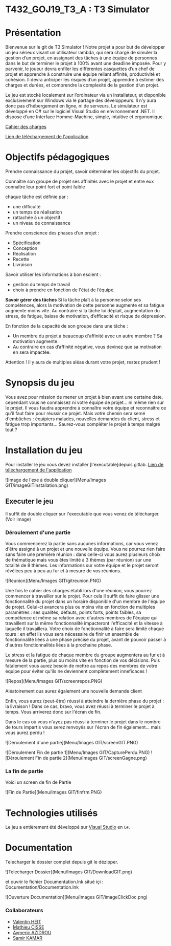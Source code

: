 # T432_GOJ19_T3_A : T3 Simulator

# Présentation
Bienvenue sur le git de T3 Simulator !
Notre projet a pour but de développer un jeu sérieux visant un utilisateur lambda, qui sera chargé de simuler la gestion d’un projet, en assignant des tâches à une équipe de personnes dans le but de terminer le projet à 100% avant une deadline imposée. 
Pour y parvenir, le joueur devra enfiler les différentes casquettes d’un chef de projet et apprendre à construire une équipe reliant affinité, productivité et cohésion. Il devra anticiper les risques d’un projet, apprendre à estimer des charges et durées, et comprendre la complexité de la gestion d’un projet. 

Le jeu est stocké localement sur l’ordinateur via un installateur, et disponible exclusivement sur Windows via le partage des développeurs. Il n’y aura donc pas d’hébergement en ligne, ni de serveurs. Le simulateur est développé en C# sur le logiciel Visual Studio en environnement .NET. 
Il dispose d’une Interface Homme-Machine, simple, intuitive et ergonomique. 

[Cahier des charges](https://docs.google.com/document/d/1Wt1TN2uy75v-5iO5i8XkizberEv1joOm_bvyGyg5HoU/edit)

[Lien de téléchargement de l'application](https://git.unistra.fr/projet-t3/myt3/blob/master/Menu/Setup/Setup.msi)


# Objectifs pédagogiques

Prendre connaissance du projet, savoir déterminer les objectifs du projet. 

Connaître son groupe de projet
ses affinités avec le projet et entre eux
connaître leur point fort et point faible


chaque tâche est définie par :
- une difficulté
- un temps de réalisation
- rattachée à un objectif
- un niveau de connaissance

Prendre conscience des phases d’un projet :
- Spécification
- Conception
- Réalisation
- Recette
- Livraison

Savoir utiliser les informations à bon escient :
- gestion du temps de travail
- choix à prendre en fonction de l'état de l’équipe.

**Savoir gérer des tâches** 
Si la tâche plaît à la personne selon ses compétences, alors la motivation de cette personne augmente et sa fatigue augmente moins vite.
Au contraire si la tâche lui déplait, augmentation du stress, de fatigue, baisse de motivation, d’efficacité et risque de dépression.

En fonction de la capacité de son groupe dans une tâche :
- Un membre du projet a beaucoup d'affinité avec un autre membre ? Sa motivation augmente. 
- Au contraire en cas d’affinité négative, vous devinez que sa motivation en sera impactée. 

Attention ! Il y aura de multiples aléas durant votre projet, restez prudent !

# Synopsis du jeu

Vous avez pour mission de mener un projet à bien avant une certaine date, cependant vous ne connaissez ni votre équipe de projet... ni même rien sur le projet.
Il vous faudra apprendre à connaître votre équipe et reconnaître ce qu'il faut faire pour réussir ce projet. 
Mais votre chemin sera semé d'embûches : équipiers malades, nouvelles demandes du client, stress et fatigue trop importants...
Saurez-vous compléter le projet à temps malgré tout ?


# Installation du jeu

Pour installer le jeu vous devez installer [l'executable]depuis gitlab.
[Lien de téléchargement de l'application](https://git.unistra.fr/projet-t3/myt3/blob/master/Menu/Setup/Setup.msi)

![Image de l'exe à double cliquer](Menu/Images GIT/imageGITInstallation.png)


## Executer le jeu

Il suffit de double cliquer sur l'executable que vous venez de télécharger. (Voir image)

### Déroulement d'une partie

Vous commencerez la partie sans aucunes informations, car vous venez d'être assigné à un projet et une nouvelle équipe. 
Vous ne pourrez rien faire sans faire une première réunion : dans celle-ci vous aurez plusieurs choix de thématique mais vous êtes limité à 3 thèmes (par réunion) sur une totalité de 8 thèmes.
Les informations  sur votre équipe et le projet seront révélées peu à peu au fur et à mesure de vos réunions.

![Reunion](Menu/Images GIT/gitreunion.PNG)


Une fois le cahier des charges établi lors d'une réunion, vous pourrez commencer à travailler sur le projet.
Pour cela il suffit de faire glisser une fonctionnalité du projet dans un horaire disponible d'un membre de l'équipe de projet.
Celui-ci avancera plus ou moins vite en fonction de multiples paramètres : ses qualités, défauts, points forts, points faibles, sa compétence et même sa relation avec d'autres membres de l'équipe qui travaillent sur la même fonctionnalité impacteront l'efficacité et la vitesse à laquelle il travaillera.
Votre choix de fonctionnalité à faire sera limité chaque tours : en effet ils vous sera nécessaire de finir un ensemble de fonctionnalité liées à une phase précise du projet, avant de pouvoir passer à d'autres fonctionnalités liées à la prochaine phase.

Le stress et la fatigue de chaque membre du groupe augmentera au fur et à mesure de la partie, plus ou moins vite en fonction de vos décisions.
Puis fatalement vous aurez besoin de mettre au repos des membres de votre équipe pour éviter qu'ils ne deviennent complètement inneficaces !

![Repos](Menu/Images GIT/screenrepos.PNG)

Aléatoirement ous aurez également une nouvelle demande client

Enfin, vous aurez (peut-être) réussi à atteindre la dernière phase du projet : la livraison !
Dans ce cas, bravo, vous avez réussi à terminer le projet à temps. Vous arriverez donc sur l'écran de fin.

Dans le cas où vous n'ayez pas réussi à terminer le projet dans le nombre de tours impartis vous serez renvoyés sur l'écran de fin également... mais vous aurez perdu ! 


![Déroulement d'une partie](Menu/Images GIT/screenGIT.PNG)

![Déroulement Fin de  partie 1](Menu/Images GIT/CapturePerdu.PNG)
![Déroulement Fin de  partie 2](Menu/Images GIT/screenGagne.png)

### La fin de partie

Voici un screen de fin de Partie

![Fin de Partie](Menu/Images GIT/finfrm.PNG)


# Technologies utilisés

Le jeu a entièrement été développé sur [Visual Studio](https://visualstudio.microsoft.com) en `C#`.

# Documentation

Telecharger le dossier complet depuis git le dézipper.

![Telecharger Dossier](Menu/Images GIT/DownloadGIT.png)

et ouvrir le fichier Documentation.lnk situé içi : Documentation/Documentation.lnk

![Ouverture Documentation](Menu/Images GIT/imageClickDoc.png)


### Collaborateurs 

*  [Valentin HEIT](https://git.unistra.fr/vheit)
*  [Mathieu CISSE](https://git.unistra.fr/mathieu.cisse)
*  [Aymeric AZIDROU](https://git.unistra.fr/azidrou)
*  [Samir KAMAR](https://git.unistra.fr/skamar)


 